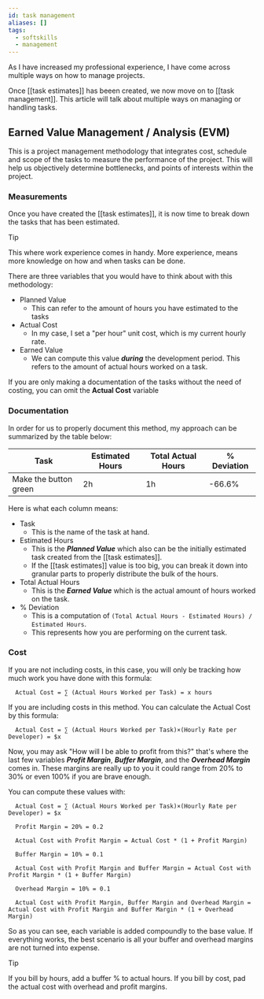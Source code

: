 ```yaml
---
id: task management
aliases: []
tags:
  - softskills
  - management
---
```


As I have increased my professional experience, I have come across multiple ways on how to manage projects.

Once [[task estimates]] has beeen created, we now move on to [[task management]]. This article will talk about multiple ways on managing or handling tasks.

## Earned Value Management / Analysis (EVM)

This is a project management methodology that integrates cost, schedule and scope of the tasks to measure the performance of the project.
This will help us objectively determine bottlenecks, and points of interests within the project.

### Measurements
Once you have created the [[task estimates]], it is now time to break down the tasks that has been estimated.

> [!TIP]
> This where work experience comes in handy. More experience, means more knowledge on how and when tasks can be done.

There are three variables that you would have to think about with this methodology:
- Planned Value
  - This can refer to the amount of hours you have estimated to the tasks
- Actual Cost
  - In my case, I set a "per hour" unit cost, which is my current hourly rate.
- Earned Value
  - We can compute this value ***during*** the development period. This refers to the amount of actual hours worked on a task.

If you are only making a documentation of the tasks without the need of costing, you can omit the **Actual Cost** variable 


### Documentation

In order for us to properly document this method, my approach can be summarized by the table below:

| Task | Estimated Hours | Total Actual Hours | % Deviation |
| --- | --- | --- | --- |
| Make the button green | 2h | 1h | -66.6%  |

Here is what each column means:
- Task
  - This is the name of the task at hand.
- Estimated Hours
  - This is the ***Planned Value*** which also can be the initially estimated task created from the [[task estimates]].
  - If the [[task estimates]] value is too big, you can break it down into granular parts to properly distribute the bulk of the hours.
- Total Actual Hours
  - This is the ***Earned Value*** which is the actual amount of hours worked on the task.
- % Deviation
  - This is a computation of ` (Total Actual Hours - Estimated Hours) / Estimated Hours `.
  - This represents how you are performing on the current task.

### Cost

If you are not including costs, in this case, you will only be tracking how much work you have done with this formula:
```
  Actual Cost = ∑ (Actual Hours Worked per Task) = x hours
```


If you are including costs in this method. You can calculate the Actual Cost by this formula:
```
  Actual Cost = ∑ (Actual Hours Worked per Task)×(Hourly Rate per Developer) = $x
```

Now, you may ask "How will I be able to profit from this?" that's where the last few variables ***Profit Margin***, ***Buffer Margin***, and the ***Overhead Margin*** comes in.
These margins are really up to you it could range from 20% to 30% or even 100% if you are brave enough.

You can compute these values with:
```
  Actual Cost = ∑ (Actual Hours Worked per Task)×(Hourly Rate per Developer) = $x

  Profit Margin = 20% = 0.2

  Actual Cost with Profit Margin = Actual Cost * (1 + Profit Margin) 

  Buffer Margin = 10% = 0.1

  Actual Cost with Profit Margin and Buffer Margin = Actual Cost with Profit Margin * (1 + Buffer Margin) 

  Overhead Margin = 10% = 0.1

  Actual Cost with Profit Margin, Buffer Margin and Overhead Margin = Actual Cost with Profit Margin and Buffer Margin * (1 + Overhead Margin) 
```

So as you can see, each variable is added compoundly to the base value. 
If everything works, the best scenario is all your buffer and overhead margins are not turned into expense.

> [!TIP]
> If you bill by hours, add a buffer % to actual hours.
> If you bill by cost, pad the actual cost with overhead and profit margins.
